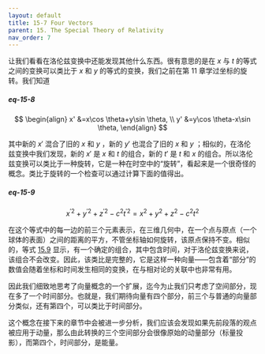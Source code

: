 ```yaml
---
layout: default
title: 15-7 Four Vectors
parent: 15. The Special Theory of Relativity
nav_order: 7
---
```

让我们看看在洛伦兹变换中还能发现其他什么东西。很有意思的是在 $x$ 与 $t$ 的等式之间的变换可以类比于 $x$ 和 $y$ 的等式的变换，我们之前在第 11 章学过坐标的旋转。我们知道

##### eq-15-8

$$
\begin{align}
x' &=x\cos \theta+y\sin \theta, \\
y' &=y\cos \theta-x\sin \theta,
\end{align}
$$

其中新的 $x'$ 混合了旧的 $x$ 和 $y$ ，新的 $y'$ 也混合了旧的 $x$ 和 $y$ ；相似的，在洛伦兹变换中我们发现，新的 $x'$ 是 $x$ 和 $t$ 的组合，新的 $t'$ 是 $t$ 和 $x$ 的组合。所以洛伦兹变换可以类比于一种旋转，它是一种在时空中的“旋转”，看起来是一个很奇怪的概念。类比于旋转的一个检查可以通过计算下面的值得出。

##### eq-15-9

$$x^{'2}+y^{'2}+z^{'2}-c^2t^{'2}=x^2+y^2+z^2-c^2t^2$$

在这个等式中的每一边的前三个元素表示，在三维几何中，在一个点与原点（一个球体的表面）之间的距离的平方，不管坐标轴如何旋转，该原点保持不变。相似的，等式 [15.9](/volume-1/15-the-special-theory-of-relativity/15-7-four-vectors.md#eq-15-9) 显示，有一个确定的组合，其中包含时间，对于洛伦兹变换来说，该组合不会改变。因此，该类比是完整的，它是这样一种向量——包含着“部分”的数值会随着坐标和时间发生相同的变换，在与相对论的关联中也非常有用。

因此我们细致地思考了向量概念的一个扩展，迄今为止我们只考虑了空间部分，现在多了一个时间部分。也就是，我们期待向量有四个部分，前三个与普通的向量部分类似，还有第四个，可以类比于时间部分。

这个概念在接下来的章节中会被进一步分析，我们应该会发现如果先前段落的观点被应用于动量，那么由此转换的三个空间部分会很像原始的动量部分（标量投影），而第四个，时间部分，是能量。
